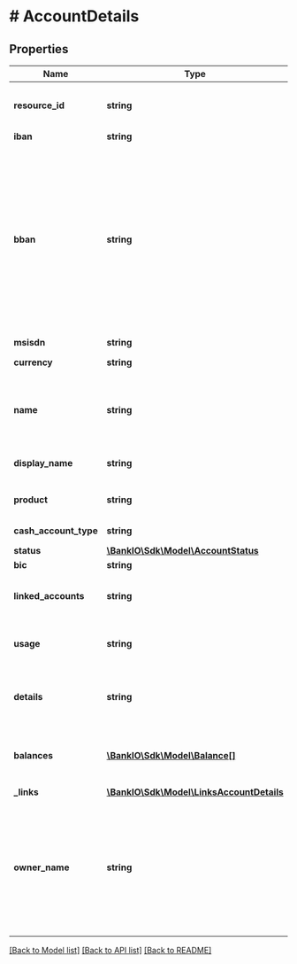 # # AccountDetails

## Properties

Name | Type | Description | Notes
------------ | ------------- | ------------- | -------------
**resource_id** | **string** | This shall be filled, if addressable resource are created by the ASPSP on the /accounts or /card-accounts endpoint. | [optional] 
**iban** | **string** | IBAN of an account. | [optional] 
**bban** | **string** | Basic Bank Account Number (BBAN) Identifier.  This data element can be used in the body of the consent request.   Message for retrieving account access consent from this account. This   data elements is used for payment accounts which have no IBAN.   ISO20022: Basic Bank Account Number (BBAN).       Identifier used nationally by financial institutions, i.e., in individual countries,    generally as part of a National Account Numbering Scheme(s),    which uniquely identifies the account of a customer. | [optional] 
**msisdn** | **string** | Mobile phone number. | [optional] 
**currency** | **string** | ISO 4217 Alpha 3 currency code. | 
**name** | **string** | Name of the account, as assigned by the ASPSP, in agreement with the account owner in order to provide an additional means of identification of the account. | [optional] 
**display_name** | **string** | Name of the account as defined by the PSU within online channels. | [optional] 
**product** | **string** | Product name of the bank for this account, proprietary definition. | [optional] 
**cash_account_type** | **string** | ExternalCashAccountType1Code from ISO 20022. | [optional] 
**status** | [**\BankIO\Sdk\Model\AccountStatus**](AccountStatus.md) |  | [optional] 
**bic** | **string** | BICFI | [optional] 
**linked_accounts** | **string** | Case of a set of pending card transactions, the APSP will provide the relevant cash account the card is set up on. | [optional] 
**usage** | **string** | Specifies the usage of the account:   * PRIV: private personal account   * ORGA: professional account | [optional] 
**details** | **string** | Specifications that might be provided by the ASPSP:   - characteristics of the account   - characteristics of the relevant card | [optional] 
**balances** | [**\BankIO\Sdk\Model\Balance[]**](Balance.md) | A list of balances regarding this account, e.g. the current balance, the last booked balance. The list might be restricted to the current balance. | [optional] 
**_links** | [**\BankIO\Sdk\Model\LinksAccountDetails**](LinksAccountDetails.md) |  | [optional] 
**owner_name** | **string** | Name of the legal account owner.  If there is more than one owner, then e.g. two names might be noted here.  For a corporate account, the corporate name is used for this attribute. Even if supported by the ASPSP, the provision of this field might depend on the fact whether an explicit consent to this specific additional account information has been given by the PSU. | [optional] 

[[Back to Model list]](../../README.md#documentation-for-models) [[Back to API list]](../../README.md#documentation-for-api-endpoints) [[Back to README]](../../README.md)


